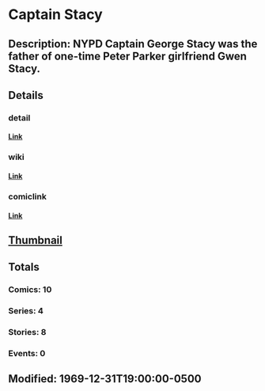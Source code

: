 # Captain Stacy
## Description: NYPD Captain George Stacy was the father of one-time Peter Parker girlfriend Gwen Stacy.
## Details
### detail
#### [Link](http://marvel.com/characters/390/captain_stacy?utm_campaign=apiRef&utm_source=225578a89fc76f3d20fbffda5d17a88d)
### wiki
#### [Link](http://marvel.com/universe/Stacy%2C_George?utm_campaign=apiRef&utm_source=225578a89fc76f3d20fbffda5d17a88d)
### comiclink
#### [Link](http://marvel.com/comics/characters/1009225/captain_stacy?utm_campaign=apiRef&utm_source=225578a89fc76f3d20fbffda5d17a88d)
## [Thumbnail](http://i.annihil.us/u/prod/marvel/i/mg/2/a0/4c00407752be2.jpg)
## Totals
### Comics: 10
### Series: 4
### Stories: 8
### Events: 0
## Modified: 1969-12-31T19:00:00-0500